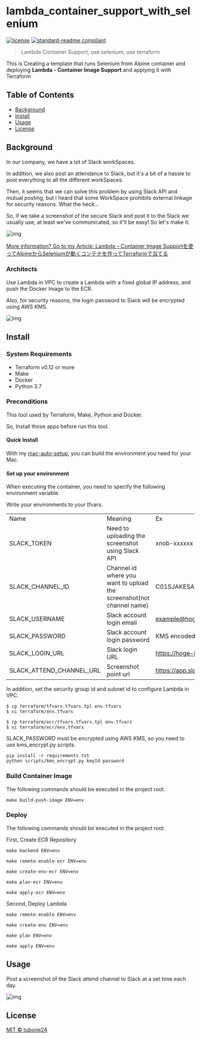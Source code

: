 # lambda_container_support_with_selenium

[![license](https://img.shields.io/github/license/tubone24/lambda_container_support_with_selenium.svg)](LICENSE)
[![standard-readme compliant](https://img.shields.io/badge/readme%20style-standard-brightgreen.svg?style=flat-square)](https://github.com/RichardLitt/standard-readme)

> Lambda Container Support, use selenium, use terraform

This is Creating a template that runs Selenium from Alpine container and deploying **Lambda - Container Image Support** and applying it with Terraform

## Table of Contents

- [Background](#background)
- [Install](#install)
- [Usage](#usage)
- [License](#license)

## Background

In our company, we have a lot of Slack workSpaces.

In addition, we also post an attendance to Slack, but it's a bit of a hassle to post everything to all the different workSpaces.

Then, it seems that we can solve this problem by using Slack API and mutual posting, but I heard that some WorkSpace prohibits external linkage for security reasons. What the heck...

So, if we take a screenshot of the secure Slack and post it to the Slack we usually use, at least we've communicated, so it'll be easy! So let's make it.

![img](https://i.imgur.com/odKSxHU.png)

[More information? Go to my Article: Lambda – Container Image Supportを使ってAlpineからSeleniumが動くコンテナを作ってTerraformで当てる
](https://blog.tubone-project24.xyz/2020/12/25/selenium-lambda-container)

### Architects

Use Lambda in VPC to create a Lambda with a fixed global IP address, and push the Docker Image to the ECR.

Also, for security reasons, the login password to Slack will be encrypted using AWS KMS.

![img](https://i.imgur.com/GPamgYL.png)

## Install

### System Requirements

- Terraform v0.12 or more
- Make
- Docker
- Python 3.7

### Preconditions

This tool used by Terraform, Make, Python and Docker.

So, Install those apps before run this tool.

#### Quick Install

With my [mac-auto-setup](https://github.com/tubone24/mac-auto-setup), you can build the environment you need for your Mac.

#### Set up your environment

When executing the container, you need to specify the following environment variable.

Write your environments to your tfvars.

|                          |                                                                      |                                                     | 
| ------------------------ | -------------------------------------------------------------------- | --------------------------------------------------- | 
| Name                     | Meaning                                                              | Ex                                                  | 
| SLACK_TOKEN              | Need to uploading the screenshot using Slack API                     | xnob-xxxxxx                                         | 
| SLACK_CHANNEL_ID         | Channel id where you want to upload the screenshot(not channel name) | C01SJAKESAD                                         | 
| SLACK_USERNAME           | Slack account login email                                            | example@hoge.com                                    | 
| SLACK_PASSWORD           | Slack account login password                                         | KMS encoded password                                | 
| SLACK_LOGIN_URL          | Slack login URL                                                      | https://hoge-hoge.slack.com                         | 
| SLACK_ATTEND_CHANNEL_URL | Screenshot point url                                                 | https://app.slack.com/client/XXXXXXXXXX/XXXXXXXXXXX | 

In addition, set the security group id and subnet id to configure Lambda in VPC.

```
$ cp terraform/tfvars.tfvars.tpl env.tfvars
$ vi terraform/env.tfvars

$ cp terraform/ecr/tfvars.tfvars.tpl env.tfvars
$ vi terraform/ecr/env.tfvars
```

SLACK_PASSWORD must be encrypted using AWS KMS, so you need to use kms_encrypt.py scripts.

```
pip install -r requirements.txt
python scripts/kms_encrypt.py keyId password
```

### Build Container Image

The following commands should be executed in the project root.

```
make build-push-image ENV=env
```

### Deploy

The following commands should be executed in the project root.

First, Create ECR Repository

```
make backend ENV=env

make remote-enable-ecr ENV=env

make create-env-ecr ENV=env

make plan-ecr ENV=env

make apply-ecr ENV=env
```

Second, Deploy Lambda

```
make remote-enable ENV=env

make create-env ENV=env

make plan ENV=env

make apply ENV=env
```

## Usage

Post a screenshot of the Slack attend channel to Slack at a set time each day.

![img](https://i.imgur.com/oHtRLCO.png)


## License

[MIT © tubone24](LICENSE)
